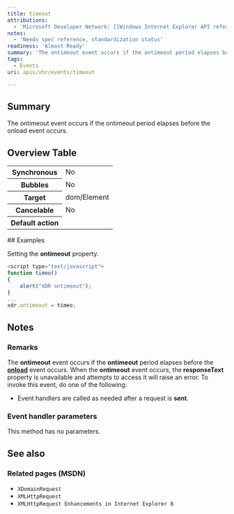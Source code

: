 ```yaml
---
title: timeout
attributions:
  - 'Microsoft Developer Network: [[Windows Internet Explorer API reference](http://msdn.microsoft.com/en-us/library/ie/hh828809%28v=vs.85%29.aspx) Article]'
notes:
  - 'Needs spec reference, standardization status'
readiness: 'Almost Ready'
summary: 'The ontimeout event occurs if the ontimeout period elapses before the onload event occurs.'
tags:
  - Events
uri: apis/xhr/events/timeout

---
```

## <span>Summary</span>

The ontimeout event occurs if the ontimeout period elapses before the onload event occurs.

## <span>Overview Table</span>

<table class="wikitable">
<tr>
<th>
Synchronous

</th>
<td>
No

</td>
</tr>
<tr>
<th>
Bubbles

</th>
<td>
No

</td>
</tr>
<tr>
<th>
Target

</th>
<td>
dom/Element

</td>
</tr>
<tr>
<th>
Cancelable

</th>
<td>
No

</td>
</tr>
<tr>
<th>
Default action

</th>
<td>
</td>
</tr>
</table>
## <span>Examples</span>

Setting the **ontimeout** property.

``` js
<script type="text/javascript">
function timeo()
{
    alert("XDR ontimeout");
}
...
xdr.ontimeout = timeo;
```

## <span>Notes</span>

### <span>Remarks</span>

The **ontimeout** event occurs if the **ontimeout** period elapses before the [**onload**](/apis/xhr/events/load) event occurs. When the **ontimeout** event occurs, the **responseText** property is unavailable and attempts to access it will raise an error. To invoke this event, do one of the following:

-   Event handlers are called as needed after a request is **sent**.

### <span>Event handler parameters</span>

This method has no parameters.

## <span>See also</span>

### <span>Related pages (MSDN)</span>

-   `XDomainRequest`
-   `XMLHttpRequest`
-   `XMLHttpRequest Enhancements in Internet Explorer 8`
